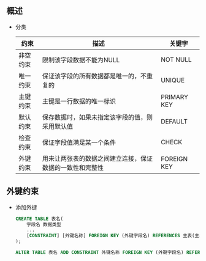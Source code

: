 ## 概述

- 分类
  
  | 约束   | 描述                           | 关键字         |
  | ---- | ---------------------------- | ----------- |
  | 非空约束 | 限制该字段数据不能为NULL               | NOT NULL    |
  | 唯一约束 | 保证该字段的所有数据都是唯一的，不重复的         | UNIQUE      |
  | 主键约束 | 主键是一行数据的唯一标识                 | PRIMARY KEY |
  | 默认约束 | 保存数据时，如果未指定该字段的值，则采用默认值      | DEFAULT     |
  | 检查约束 | 保证字段值满足某一个条件                 | CHECK       |
  | 外键约束 | 用来让两张表的数据之间建立连接，保证数据的一致性和完整性 | FOREIGN KEY |

## 外键约束

- 添加外键
  
  ```sql
  CREATE TABLE 表名(
      字段名 数据类型
      ...
      [CONSTRAINT] [外键名称] FOREIGN KEY (外键字段名) REFERENCES 主表(主表列名)
  );
  
  ALTER TABLE 表名 ADD CONSTRAINT 外键名称 FOREIGN KEY (外键字段名) REFERENCES 主表(主表列名);
  ```


